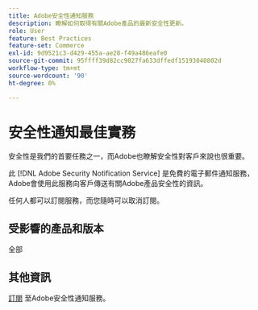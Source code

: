 ```yaml
---
title: Adobe安全性通知服務
description: 瞭解如何取得有關Adobe產品的最新安全性更新。
role: User
feature: Best Practices
feature-set: Commerce
exl-id: 9d9521c3-d429-455a-ae28-f49a486eafe0
source-git-commit: 95ffff39d82cc9027fa633dffedf15193040802d
workflow-type: tm+mt
source-wordcount: '90'
ht-degree: 0%

---
```


# 安全性通知最佳實務

安全性是我們的首要任務之一，而Adobe也瞭解安全性對客戶來說也很重要。

此 [!DNL Adobe Security Notification Service] 是免費的電子郵件通知服務，Adobe會使用此服務向客戶傳送有關Adobe產品安全性的資訊。

任何人都可以訂閱服務，而您隨時可以取消訂閱。

## 受影響的產品和版本

全部

## 其他資訊

[訂閱](https://www.adobe.com/subscription/adbeSecurityNotifications.html) 至Adobe安全性通知服務。
